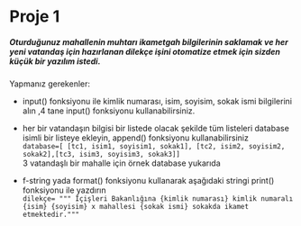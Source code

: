 # Proje 1

##### Oturduğunuz mahallenin muhtarı ikametgah bilgilerinin saklamak ve her yeni vatandaş için hazırlanan dilekçe işini otomatize etmek için sizden küçük bir yazılım istedi.
Yapmanız gerekenler:
- input() fonksiyonu ile kimlik numarası, isim, soyisim, sokak ismi bilgilerini alın ,4 tane input() fonksiyonu
  kullanabilirsiniz.
  
- her bir vatandaşın bilgisi bir listede olacak şekilde tüm listeleri database isimli bir listeye ekleyin, append() fonksiyonu kullanabilirsiniz<br>
	`database=[ [tc1, isim1, soyisim1, sokak1], [tc2, isim2, soyisim2, sokak2],[tc3, isim3, soyisim3, sokak3]]`<br>
	3 vatandaşlı bir mahalle için örnek database yukarıda
  
- f-string yada format() fonksiyonu kullanarak aşağıdaki stringi print() fonksiyonu ile yazdırın <br>
		```dilekçe= """ İçişleri Bakanlığına
	{kimlik numarası} kimlik numaralı {isim} {soyisim} x mahallesi {sokak ismi} sokakda ikamet etmektedir."""```
